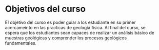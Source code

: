 # Objetivos del curso

El objetivo del curso es poder guiar a los estudiante en su primer acercameinto en las practicas de geología física.
Al final del curso, se espera que los estudiantes sean capaces de realizar un análisis básico de muestras geológicas y comprender los procesos geológicos fundamentales.